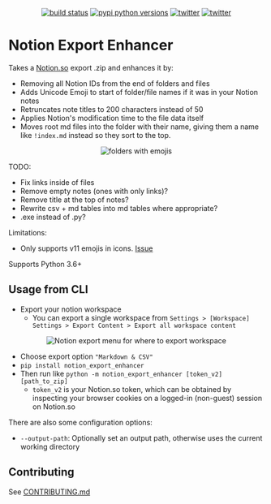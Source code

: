 <p align="center">
    <a href="https://github.com/Cobertos/notion_export_enhancer/actions" target="_blank"><img alt="build status" src="https://github.com/Cobertos/notion_export_enhancer/workflows/Package%20Tests/badge.svg"></a>
    <a href="https://pypi.org/project/notion_export_enhancer/" target="_blank"><img alt="pypi python versions" src="https://img.shields.io/pypi/pyversions/notion_export_enhancer.svg"></a>
    <a href="https://twitter.com/cobertos" target="_blank"><img alt="twitter" src="https://img.shields.io/badge/twitter-%40cobertos-0084b4.svg"></a>
    <a href="https://cobertos.com" target="_blank"><img alt="twitter" src="https://img.shields.io/badge/website-cobertos.com-888888.svg"></a>
</p>

# Notion Export Enhancer

Takes a [Notion.so](https://notion.so) export .zip and enhances it by:

* Removing all Notion IDs from the end of folders and files
* Adds Unicode Emoji to start of folder/file names if it was in your Notion notes
* Retruncates note titles to 200 characters instead of 50
* Applies Notion's modification time to the file data itself
* Moves root md files into the folder with their name, giving them a name like `!index.md` instead so they sort to the top.

<p align="center">
    <img alt="folders with emojis" src="https://raw.githubusercontent.com/Cobertos/notion_export_enhancer/owo/media/folders.png">
</p>

TODO:
* Fix links inside of files
* Remove empty notes (ones with only links)?
* Remove title at the top of notes?
* Rewrite csv + md tables into md tables where appropriate?
* .exe instead of .py?

Limitations:
* Only supports v11 emojis in icons. [Issue](https://github.com/alexanderrobertson/emoji-extractor/issues/1)

Supports Python 3.6+

## Usage from CLI

* Export your notion workspace
  * You can export a single workspace from `Settings > [Workspace] Settings > Export Content > Export all workspace content`

<p align="center">
    <img alt="Notion export menu for where to export workspace" src="https://raw.githubusercontent.com/Cobertos/notion_export_enhancer/owo/media/where-to-export.png">
</p>

  * Choose export option `"Markdown & CSV"`
* `pip install notion_export_enhancer`
* Then run like `python -m notion_export_enhancer [token_v2] [path_to_zip]`
  * `token_v2` is your Notion.so token, which can be obtained by inspecting your browser cookies on a logged-in (non-guest) session on Notion.so

There are also some configuration options:

* `--output-path`: Optionally set an output path, otherwise uses the current working directory

## Contributing
See [CONTRIBUTING.md](https://github.com/Cobertos/notion_export_enhancer/blob/master/CONTRIBUTING.md)
